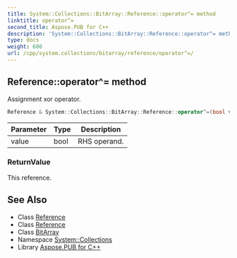 ```yaml
---
title: System::Collections::BitArray::Reference::operator^= method
linktitle: operator^=
second_title: Aspose.PUB for C++
description: 'System::Collections::BitArray::Reference::operator^= method. Assignment xor operator in C++.'
type: docs
weight: 600
url: /cpp/system.collections/bitarray/reference/operator^=/
---
```

## Reference::operator^= method


Assignment xor operator.

```cpp
Reference & System::Collections::BitArray::Reference::operator^=(bool value)
```


| Parameter | Type | Description |
| --- | --- | --- |
| value | bool | RHS operand. |

### ReturnValue

This reference.

## See Also

* Class [Reference](../)
* Class [Reference](../)
* Class [BitArray](../../)
* Namespace [System::Collections](../../../)
* Library [Aspose.PUB for C++](../../../../)
